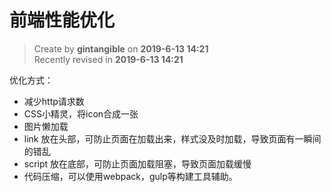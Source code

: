 # 前端性能优化

> Create by **gintangible** on **2019-6-13 14:21**  
> Recently revised in **2019-6-13 14:21**

优化方式：
* 减少http请求数
* CSS小精灵，将icon合成一张
* 图片懒加载
* link 放在头部，可防止页面在加载出来，样式没及时加载，导致页面有一瞬间的错乱
* script 放在底部，可防止页面加载阻塞，导致页面加载缓慢
* 代码压缩，可以使用webpack，gulp等构建工具辅助。
